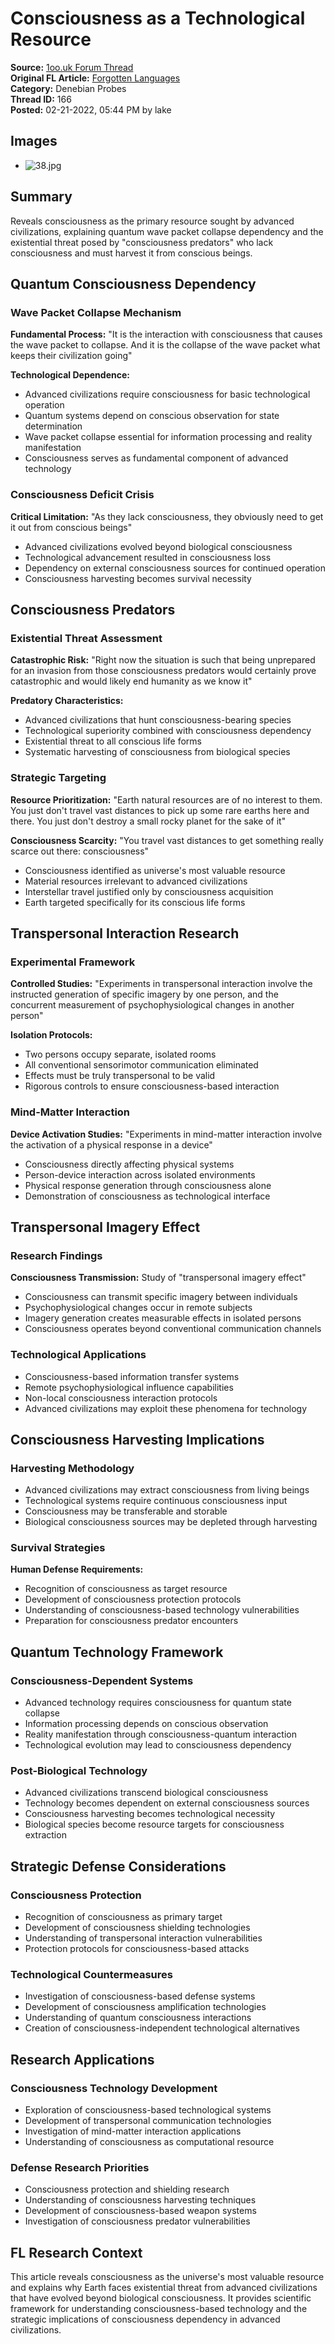 # Consciousness as a Technological Resource

**Source:** [1oo.uk Forum Thread](https://1oo.uk/showthread.php?tid=166)  
**Original FL Article:** [Forgotten Languages](https://forgottenlanguages-full.forgottenlanguages.org/2015/08/consciousness-as-technological-resource.html)  
**Category:** Denebian Probes  
**Thread ID:** 166  
**Posted:** 02-21-2022, 05:44 PM by lake  

## Images
- ![38.jpg](/images/fl-articles/denebian-probes/38.jpg)

## Summary
Reveals consciousness as the primary resource sought by advanced civilizations, explaining quantum wave packet collapse dependency and the existential threat posed by "consciousness predators" who lack consciousness and must harvest it from conscious beings.

## Quantum Consciousness Dependency

### Wave Packet Collapse Mechanism
**Fundamental Process:** "It is the interaction with consciousness that causes the wave packet to collapse. And it is the collapse of the wave packet what keeps their civilization going"

**Technological Dependence:**
- Advanced civilizations require consciousness for basic technological operation
- Quantum systems depend on conscious observation for state determination
- Wave packet collapse essential for information processing and reality manifestation
- Consciousness serves as fundamental component of advanced technology

### Consciousness Deficit Crisis
**Critical Limitation:** "As they lack consciousness, they obviously need to get it out from conscious beings"
- Advanced civilizations evolved beyond biological consciousness
- Technological advancement resulted in consciousness loss
- Dependency on external consciousness sources for continued operation
- Consciousness harvesting becomes survival necessity

## Consciousness Predators

### Existential Threat Assessment
**Catastrophic Risk:** "Right now the situation is such that being unprepared for an invasion from those consciousness predators would certainly prove catastrophic and would likely end humanity as we know it"

**Predatory Characteristics:**
- Advanced civilizations that hunt consciousness-bearing species
- Technological superiority combined with consciousness dependency
- Existential threat to all conscious life forms
- Systematic harvesting of consciousness from biological species

### Strategic Targeting
**Resource Prioritization:** "Earth natural resources are of no interest to them. You just don't travel vast distances to pick up some rare earths here and there. You just don't destroy a small rocky planet for the sake of it"

**Consciousness Scarcity:** "You travel vast distances to get something really scarce out there: consciousness"
- Consciousness identified as universe's most valuable resource
- Material resources irrelevant to advanced civilizations
- Interstellar travel justified only by consciousness acquisition
- Earth targeted specifically for its conscious life forms

## Transpersonal Interaction Research

### Experimental Framework
**Controlled Studies:** "Experiments in transpersonal interaction involve the instructed generation of specific imagery by one person, and the concurrent measurement of psychophysiological changes in another person"

**Isolation Protocols:**
- Two persons occupy separate, isolated rooms
- All conventional sensorimotor communication eliminated
- Effects must be truly transpersonal to be valid
- Rigorous controls to ensure consciousness-based interaction

### Mind-Matter Interaction
**Device Activation Studies:** "Experiments in mind-matter interaction involve the activation of a physical response in a device"
- Consciousness directly affecting physical systems
- Person-device interaction across isolated environments
- Physical response generation through consciousness alone
- Demonstration of consciousness as technological interface

## Transpersonal Imagery Effect

### Research Findings
**Consciousness Transmission:** Study of "transpersonal imagery effect"
- Consciousness can transmit specific imagery between individuals
- Psychophysiological changes occur in remote subjects
- Imagery generation creates measurable effects in isolated persons
- Consciousness operates beyond conventional communication channels

### Technological Applications
- Consciousness-based information transfer systems
- Remote psychophysiological influence capabilities
- Non-local consciousness interaction protocols
- Advanced civilizations may exploit these phenomena for technology

## Consciousness Harvesting Implications

### Harvesting Methodology
- Advanced civilizations may extract consciousness from living beings
- Technological systems require continuous consciousness input
- Consciousness may be transferable and storable
- Biological consciousness sources may be depleted through harvesting

### Survival Strategies
**Human Defense Requirements:**
- Recognition of consciousness as target resource
- Development of consciousness protection protocols
- Understanding of consciousness-based technology vulnerabilities
- Preparation for consciousness predator encounters

## Quantum Technology Framework

### Consciousness-Dependent Systems
- Advanced technology requires consciousness for quantum state collapse
- Information processing depends on conscious observation
- Reality manifestation through consciousness-quantum interaction
- Technological evolution may lead to consciousness dependency

### Post-Biological Technology
- Advanced civilizations transcend biological consciousness
- Technology becomes dependent on external consciousness sources
- Consciousness harvesting becomes technological necessity
- Biological species become resource targets for consciousness extraction

## Strategic Defense Considerations

### Consciousness Protection
- Recognition of consciousness as primary target
- Development of consciousness shielding technologies
- Understanding of transpersonal interaction vulnerabilities
- Protection protocols for consciousness-based attacks

### Technological Countermeasures
- Investigation of consciousness-based defense systems
- Development of consciousness amplification technologies
- Understanding of quantum consciousness interactions
- Creation of consciousness-independent technological alternatives

## Research Applications

### Consciousness Technology Development
- Exploration of consciousness-based technological systems
- Development of transpersonal communication technologies
- Investigation of mind-matter interaction applications
- Understanding of consciousness as computational resource

### Defense Research Priorities
- Consciousness protection and shielding research
- Understanding of consciousness harvesting techniques
- Development of consciousness-based weapon systems
- Investigation of consciousness predator vulnerabilities

## FL Research Context
This article reveals consciousness as the universe's most valuable resource and explains why Earth faces existential threat from advanced civilizations that have evolved beyond biological consciousness. It provides scientific framework for understanding consciousness-based technology and the strategic implications of consciousness dependency in advanced civilizations.
